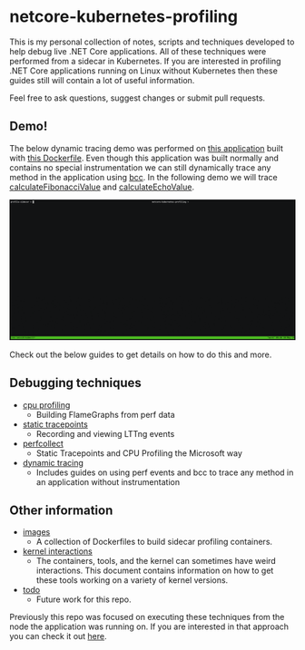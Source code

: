 # netcore-kubernetes-profiling

This is my personal collection of notes, scripts and techniques developed to help debug live .NET Core applications.  All of these techniques were performed from a sidecar in Kubernetes.  If you are interested in profiling .NET Core applications running on Linux without Kubernetes then these guides still will contain a lot of useful information.

Feel free to ask questions, suggest changes or submit pull requests.

## Demo!

The below dynamic tracing demo was performed on [this application](https://github.com/joe-elliott/sample-netcore-app) built with [this Dockerfile](https://github.com/joe-elliott/sample-netcore-app/blob/master/Dockerfile).  Even though this application was built normally and contains no special instrumentation we can still dynamically trace any method in the application using [bcc](https://github.com/iovisor/bcc).  In the following demo we will trace [calculateFibonacciValue](https://github.com/joe-elliott/sample-netcore-app/blob/master/Providers/FibonacciProvider.cs#L9) and [calculateEchoValue](https://github.com/joe-elliott/sample-netcore-app/blob/master/Providers/EchoProvider.cs#L9).

![bcc demo](./dynamic-tracing-bcc.gif)

Check out the below guides to get details on how to do this and more.

## Debugging techniques

- [cpu profiling](./cpu-profiling)
  - Building FlameGraphs from perf data
- [static tracepoints](./static-tracepoints)
  - Recording and viewing LTTng events
- [perfcollect](./perfcollect)
  - Static Tracepoints and CPU Profiling the Microsoft way
- [dynamic tracing](./dynamic-tracing)
  - Includes guides on using perf events and bcc to trace any method in an application without instrumentation

## Other information

- [images](./images)
  - A collection of Dockerfiles to build sidecar profiling containers.
- [kernel interactions](./kernel-interactions)
  - The containers, tools, and the kernel can sometimes have weird interactions.  This document contains information on how to get these tools working on a variety of kernel versions.
- [todo](./todo)
  - Future work for this repo.

Previously this repo was focused on executing these techniques from the node the application was running on.  If you are interested in that approach you can check it out [here](https://github.com/joe-elliott/netcore-kubernetes-profiling/tree/54bacfeecb33de6bbc590768af9c276efd1b4e4c).

